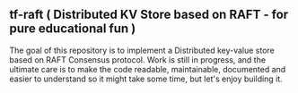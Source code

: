 ## tf-raft ( Distributed KV Store based on RAFT - for pure educational fun )

The goal of this repository is to implement a Distributed key-value store based on RAFT Consensus protocol.
Work is still in progress, and the ultimate care is to make the code readable, maintainable, documented and easier to understand
so it might take some time, but let's enjoy building it. 
